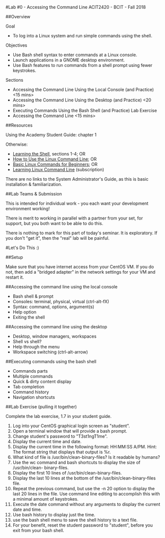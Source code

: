 #Lab #0 - Accessing the Command Line
ACIT2420 - BCIT - Fall 2018

##Overview

Goal 
- To log into a Linux system and run simple commands using
    the shell.

Objectives 
- Use Bash shell syntax to enter commands at a Linux
            console.
- Launch applications in a GNOME desktop environment.
- Use Bash features to run commands from a shell prompt
using fewer keystrokes.

Sections
- Accessing the Command Line Using the Local Console
(and Practice) <15 mins>
- Accessing the Command Line Using the Desktop (and
Practice) <20 mins>
- Executing Commands Using the Bash Shell (and Practice)
Lab Exercise
- Accessing the Command Line <15 mins>

##Resources

Using the Academy Student Guide: chapter 1

Otherwise:
- [Learning the Shell](http://linuxcommand.org/lc3_learning_the_shell.php), sections 1-4; OR  
- [How to Use the Linux Command Line](https://www.linux.com/learn/how-use-linux-command-line-basics-cli); OR
- [Basic Linux Commands for Beginners](https://diyhacking.com/linux-commands-for-beginners/); OR
- [Learning Linux Command Line](https://www.lynda.com/Linux-tutorials/Learn-Linux-Command-Line-Basics/435539-2.html) (subscription)

There are no links to the System Administrator's Guide, as this is basic
installation & familiarization.

##Lab Teams & Submission

This is intended for individual work - you each want your development environment working!

There is merit to working in parallel with a partner from your set, for support,
but you both want to be able to do this.

There is nothing to mark for this part of today's seminar. It is exploratory.
If you don't "get it", then the "real" lab will be painful.

#Let's Do This :)

##Setup

Make sure that you have internet access from your CentOS VM.
If you do not, then add a "bridged adapter" in the network settings for your VM and restart it.

##Accessing the command line using the local console

- Bash shell & prompt
- Consoles: terminal, physical, virtual (ctrl-alt-fX)
- Syntax: command, options, argument(s)
- Help option
- Exiting the shell

##Accessing the command line using the desktop

- Desktop, window managers, workspaces
- Shell vs shell?
- Help through the menu
- Workspace switching (ctrl-alt-arrow)

##Executing commands using the bash shell

- Commands parts
- Multiple commands
- Quick & dirty content display
- Tab completion
- Command history
- Navigation shortcuts

##Lab Exercise (pulling it together)

Complete the lab exercise, 1.7 in your student guide.

1. Log into your CentOS graphical login screen as "student".
2. Open a terminal window that will provide a bash prompt.
3. Change student's password to "T3st1ngT1me".
4. Display the current time and date.
5. Display the current time in the following format: HH:MM:SS A/PM. Hint: The format string
  that displays that output is %r.
6. What kind of file is /usr/bin/clean-binary-files? Is it readable by humans?
7. Use the wc command and bash shortcuts to display the size of /usr/bin/clean-
  binary-files.
8. Display the first 10 lines of /usr/bin/clean-binary-files.
9. Display the last 10 lines at the bottom of the /usr/bin/clean-binary-files file.
10. Repeat the previous command, but use the -n 20 option to display the last 20 lines in the
file. Use command line editing to accomplish this with a minimal amount of keystrokes.
11. Execute the date command without any arguments to display the current date and time.
12. Use bash history to display just the time.
13. use the bash shell menu to save the shell history to a text file.
14. For your benefit, reset the student password to "student", before you exit from your bash shell.

